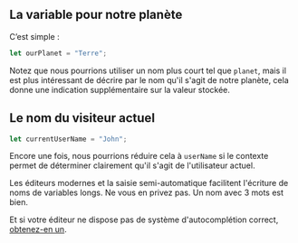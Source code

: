 ## La variable pour notre planète

C’est simple :

```js
let ourPlanet = "Terre";
```

Notez que nous pourrions utiliser un nom plus court tel que `planet`, mais il est plus intéressant de décrire par le nom qu'il s'agit de notre planète, cela donne une indication supplémentaire sur la valeur stockée.

## Le nom du visiteur actuel

```js
let currentUserName = "John";
```

Encore une fois, nous pourrions réduire cela à `userName` si le contexte permet de déterminer clairement qu'il s'agit de l'utilisateur actuel.

Les éditeurs modernes et la saisie semi-automatique facilitent l'écriture de noms de variables longs. Ne vous en privez pas. Un nom avec 3 mots est bien.

Et si votre éditeur ne dispose pas de système d'autocomplétion correct, [obtenez-en un](/editors).
